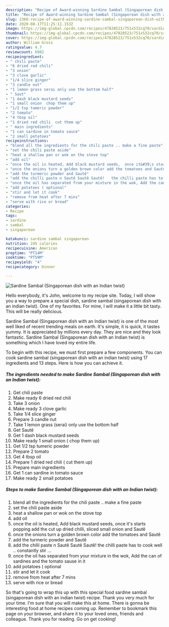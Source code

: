 ```yaml
---
description: "Recipe of Award-winning Sardine Sambal (Singaporean dish with an Indian twist)"
title: "Recipe of Award-winning Sardine Sambal (Singaporean dish with an Indian twist)"
slug: 2360-recipe-of-award-winning-sardine-sambal-singaporean-dish-with-an-indian-twist
date: 2020-08-17T11:25:11.153Z
image: https://img-global.cpcdn.com/recipes/47828523/751x532cq70/sardine-sambal-singaporean-dish-with-an-indian-twist-recipe-main-photo.jpg
thumbnail: https://img-global.cpcdn.com/recipes/47828523/751x532cq70/sardine-sambal-singaporean-dish-with-an-indian-twist-recipe-main-photo.jpg
cover: https://img-global.cpcdn.com/recipes/47828523/751x532cq70/sardine-sambal-singaporean-dish-with-an-indian-twist-recipe-main-photo.jpg
author: William Gross
ratingvalue: 4.7
reviewcount: 6982
recipeingredient:
- " chili paste"
- "6 dried red chili"
- "3 onion"
- "3 clove garlic"
- "1/4 slice ginger"
- "3 candle nut"
- "1 lemon grass serai only use the bottom half"
- " Saut"
- "1 dash black mustard seeds"
- "1 small onion  chop them up"
- "1/2 tsp tumeric powder"
- "2 tomato"
- "4 tbsp oil"
- "1 dried red chili  cut them up"
- " main ingredients"
- "1 can sardine in tomato sauce"
- "2 small potatoes"
recipeinstructions:
- "blend all the ingredients for the chili paste .. make a fine paste"
- "set the chili paste aside"
- "heat a shallow pan or wok on the stove top"
- "add oil"
- "once the oil is heated, Add black mustard seeds,  once it&#39;s starts popping add the cut up dried chilli, sliced small onion and Sautê"
- "once the onions turn a golden brown color add the tomatoes and Sautê"
- "add the turmeric powder and Sautê"
- "add the chilli paste n Sautê Sautê Sautê!   the chilli paste has to cook well .. constantly stir ..."
- "once the oil has separated from your mixture in the wok, Add the can of sardines and the tomato sause in it"
- "add potatoes ( optional"
- "stir and let it cook"
- "remove from heat after 7 mins"
- "serve with rice or bread"
categories:
- Recipe
tags:
- sardine
- sambal
- singaporean

katakunci: sardine sambal singaporean 
nutrition: 245 calories
recipecuisine: American
preptime: "PT14M"
cooktime: "PT59M"
recipeyield: "4"
recipecategory: Dinner

---
```



![Sardine Sambal (Singaporean dish with an Indian twist)](https://img-global.cpcdn.com/recipes/47828523/751x532cq70/sardine-sambal-singaporean-dish-with-an-indian-twist-recipe-main-photo.jpg)

Hello everybody, it's John, welcome to my recipe site. Today, I will show you a way to prepare a special dish, sardine sambal (singaporean dish with an indian twist). One of my favorites. For mine, I will make it a little bit tasty. This will be really delicious.

Sardine Sambal (Singaporean dish with an Indian twist) is one of the most well liked of recent trending meals on earth. It's simple, it is quick, it tastes yummy. It is appreciated by millions every day. They are nice and they look fantastic. Sardine Sambal (Singaporean dish with an Indian twist) is something which I have loved my entire life.




To begin with this recipe, we must first prepare a few components. You can cook sardine sambal (singaporean dish with an indian twist) using 17 ingredients and 13 steps. Here is how you can achieve it.

<!--inarticleads1-->

##### The ingredients needed to make Sardine Sambal (Singaporean dish with an Indian twist):

1. Get  chili paste
1. Make ready 6 dried red chili
1. Take 3 onion
1. Make ready 3 clove garlic
1. Take 1/4 slice ginger
1. Prepare 3 candle nut
1. Take 1 lemon grass (serai) only use the bottom half
1. Get  Sautê
1. Get 1 dash black mustard seeds
1. Make ready 1 small onion ( chop them up)
1. Get 1/2 tsp tumeric powder
1. Prepare 2 tomato
1. Get 4 tbsp oil
1. Prepare 1 dried red chili ( cut them up)
1. Prepare  main ingredients
1. Get 1 can sardine in tomato sauce
1. Make ready 2 small potatoes




<!--inarticleads2-->

##### Steps to make Sardine Sambal (Singaporean dish with an Indian twist):

1. blend all the ingredients for the chili paste .. make a fine paste
1. set the chili paste aside
1. heat a shallow pan or wok on the stove top
1. add oil
1. once the oil is heated, Add black mustard seeds,  once it&#39;s starts popping add the cut up dried chilli, sliced small onion and Sautê
1. once the onions turn a golden brown color add the tomatoes and Sautê
1. add the turmeric powder and Sautê
1. add the chilli paste n Sautê Sautê Sautê!   the chilli paste has to cook well .. constantly stir ...
1. once the oil has separated from your mixture in the wok, Add the can of sardines and the tomato sause in it
1. add potatoes ( optional
1. stir and let it cook
1. remove from heat after 7 mins
1. serve with rice or bread




So that's going to wrap this up with this special food sardine sambal (singaporean dish with an indian twist) recipe. Thank you very much for your time. I'm sure that you will make this at home. There is gonna be interesting food at home recipes coming up. Remember to bookmark this page on your browser, and share it to your loved ones, friends and colleague. Thank you for reading. Go on get cooking!
